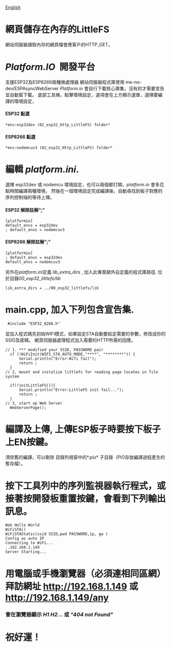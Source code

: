 [English](./README.MD)
# 網頁儲存在內存的LittleFS
網站伺服器讀取內存的網頁檔會應客戶的HTTP_GET。
# *Platform.IO*  開發平台
 支援ESP32及ESP8266兩種微處理器
 網站伺服器程式庫使用 me-no-dev/ESPAsyncWebServer
 *Platform.io* 會自行下載核心庫集，沒有的才需要宣告並自動幫下載。
 底部工具條，點擊環境設定，選項會在上方顯示選單，選擇要編譯的環境設定，
#### ESP32 點選
```
*env:esp32dev (02_esp32_Http_LittleFS) folder*
```
#### ESP8266 點選
```
*env:nodemcuv3 (02_esp32_Http_LittleFS) folder*
```
# 編輯 *platform.ini*.
 選擇 esp32dev 或 nodemcu 環境設定，也可以兩個都打開，*platform.io* 會多花點時間編譯兩種環境，
 然後在一個環境設定完成編譯後，自動尋找到板子對應的序列控制端的等待上傳。
#### ESP32 解除註解“;”
```
[platformio]
default_envs = esp32dev
; default_envs = nodemcuv3
```
#### ESP8266 解除註解“;”
```
[platformio]
; default_envs = esp32dev
default_envs = nodemcuv3
```
 另外在*platform.ini*定義 *lib_extra_dirs*  , 加入此專案額外自定義的程式庫路徑.
 位於目錄*00_esp32_littlefs/lib*

```
lib_extra_dirs = ../00_esp32_littlefs/lib
```
# main.cpp, 加入下列包含宣告集.
```
 #include "ESP32_8266.h"
```

 並加入程式碼先初始WIFI模式，如果設定STA自動要給定需要的參數，修改成你的SSID及密碼。
 網頁伺服器處理程式加入需要的HTTP所需的回應。
```
// 1. *** modified your SSID, PASSWORD pair 
  if (!WiFiInit(WIFI_STA_AUTO_MODE,"****", "********")) {
      Serial.println("Error:Wifi fail");
      return ;
  } 
// 2, mount and initalize littlefs for reading page locates in file system

  if(!initLittleFS()){
      Serial.println("Error:LittleFS init fail...");
      return ;
  }
// 3, start up Web Server
  WebServerPage();
```
# 編譯及上傳, 上傳ESP板子時要按下板子上EN按鍵。
  清除舊的編譯，可以刪除 目錄列視窗中的*.pio* 子目錄（PIO存放編譯過程產生的暫存檔）。

# 按下工具列中的序列監視器執行程式，或接著按開發板重置按鍵，會看到下列輸出訊息。
```
Web Hello World
WiFiSTA() 
WiFiSTAStatic(ssid SSID,pwd PASSWORD,ip, gw ) 
Config as auto IP
Connecting to WiFi...
..192.168.1.149
Server Starting...
```
# 用電腦或手機瀏覽器（必須連相同區網）拜訪網址 http://192.168.1.149 或 http://192.168.1.149/any

### 會在瀏覽器顯示 *H1 H2...* 或 *"404 not Found"*

# 祝好運！
